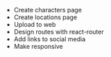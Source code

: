 - Create characters page
- Create locations page
- Upload to web
- Design routes with react-router
- Add links to social media
- Make responsive

